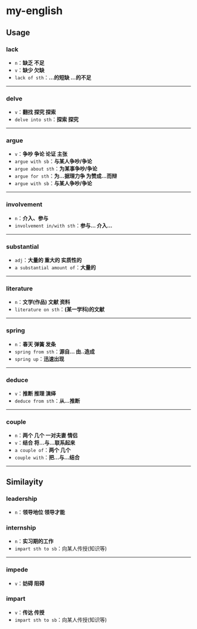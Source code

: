 # my-english

## Usage

### lack 
- `n`：**缺乏 不足**
- `v`：**缺少 欠缺**
- `lack of sth`：**...的短缺 ...的不足**

***
### delve 
- `v`：**翻找 探究 探索**
- `delve into sth`：**探索 探究**

***
### argue 
- `v`：**争吵 争论 论证 主张**
- `argue with sb`：**与某人争吵/争论**
- `argue about sth`：**为某事争吵/争论**
- `argue for sth`：**为...据理力争 为赞成...而辩**
- `argue with sb`：**与某人争吵/争论**

***
### involvement 
- `n`：**介入、参与**
- `involvement in/with sth`：**参与... 介入...**

***
### substantial 
- `adj`：**大量的 重大的 实质性的**
- `a substantial amount of`：**大量的**

***
### literature 
- `n`：**文学(作品) 文献 资料**
- `literature on sth`：**(某一学科)的文献**

***
### spring 
- `n`：**春天 弹簧 发条**
- `spring from sth`：**源自... 由..造成**
- `spring up`：**迅速出现**

***
### deduce
- `v`：**推断 推理 演绎**
- `deduce from sth`：**从...推断**

***
### couple
- `n`：**两个 几个 一对夫妻 情侣**
- `v`：**结合 将...与...联系起来**
- `a couple of`：**两个 几个**
- `couple with`：**把...与...结合**

***
## Similayity

### leadership
- `n`：**领导地位 领导才能**
  
### internship 
- `n`：**实习期的工作**
- `impart sth to sb`：向某人传授(知识等)

***
### impede
- `v`：**妨碍 阻碍**

### impart 
- `v`：**传达 传授**
- `impart sth to sb`：向某人传授(知识等)


